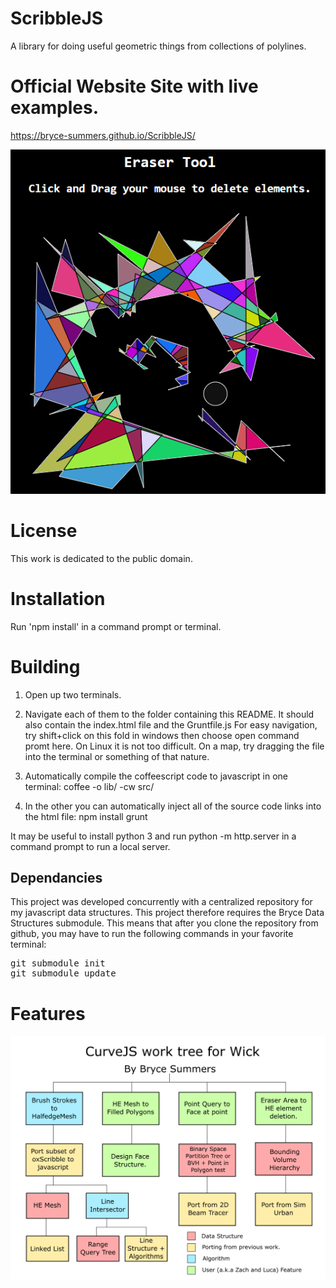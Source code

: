 # ScribbleJS
A library for doing useful geometric things from collections of polylines.

# Official Website Site with live examples.
https://bryce-summers.github.io/ScribbleJS/

![ScribbleJS example image of eraser tool in action.](https://github.com/Bryce-Summers/ScribbleJS/blob/master/screenshots/Eraser_Tool4.png "ScribbleJS Eraser Tool Example Image")

# License
This work is dedicated to the public domain.

# Installation
Run 'npm install' in a command prompt or terminal.

# Building
1. Open up two terminals.
2. Navigate each of them to the folder containing this README.
   It should also contain the index.html file and the Gruntfile.js
   For easy navigation, try shift+click on this fold in windows then choose open command promt here.
   On Linux it is not too difficult. On a map, try dragging the file into the terminal or something of that nature.

3. Automatically compile the coffeescript code to javascript in one terminal:
 coffee -o lib/ -cw src/
4. In the other you can automatically inject all of the source code links into the html file:
 npm install
 grunt
 
 
It may be useful to install python 3 and run python -m http.server in a command prompt to run a local server.

<h2> Dependancies </h2>
<p>
This project was developed concurrently with a centralized repository for my javascript data structures. This project therefore requires the <a = href"https://github.com/Bryce-Summers/BDS.js" target="_blank">Bryce Data Structures</a> submodule. This means that after you clone the repository from github, you may have to run the following commands in your favorite terminal:
<pre>
git submodule init
git submodule update
</pre>


# Features

![ScribbleJS work diagram image.](https://github.com/Bryce-Summers/ScribbleJS/blob/master/screenshots/Work_Diagram.png "ScribbleJS Work Diagram Image.")